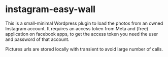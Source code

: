 # instagram-easy-wall
This is a small-minimal Wordpress plugin to load the photos from an owned Instagram account.
It requires an access token from Meta and (free) application on facebook apps, to get the access token you need the user and password of that account.

Pictures urls are stored locally with transient to avoid large number of calls.
